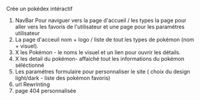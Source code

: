 Crée un pokédex intéractif

1. NavBar Pour naviguer vers la page d'accueil / les types la page pour aller vers les favoris de l'utilisateur et une page pour les paramétres utilisateur
2. La page d'acceuil nom + logo / liste de tout les types de pokémon (nom + visuel).
3. X les Pokémon - le noms le visuel et un lien pour ouvrir les détails.
4. X les detail du pokémon- affaiché tout les informations du pokémon séléctionné 
5. Les paramétres formulaire pour personnaliser le site ( choix du design light/dark - liste des pokémon favoris)
6. url Rewrinting 
7. page 404 personnalisée